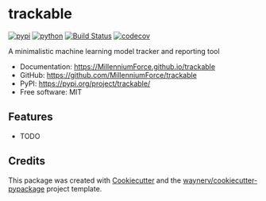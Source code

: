 # trackable


[![pypi](https://img.shields.io/pypi/v/trackable.svg)](https://pypi.org/project/trackable/)
[![python](https://img.shields.io/pypi/pyversions/trackable.svg)](https://pypi.org/project/trackable/)
[![Build Status](https://github.com/MillenniumForce/trackable/actions/workflows/dev.yml/badge.svg)](https://github.com/MillenniumForce/trackable/actions/workflows/dev.yml)
[![codecov](https://codecov.io/gh/MillenniumForce/trackable/branch/main/graphs/badge.svg)](https://codecov.io/github/MillenniumForce/trackable)



A minimalistic machine learning model tracker and reporting tool


* Documentation: <https://MillenniumForce.github.io/trackable>
* GitHub: <https://github.com/MillenniumForce/trackable>
* PyPI: <https://pypi.org/project/trackable/>
* Free software: MIT


## Features

* TODO

## Credits

This package was created with [Cookiecutter](https://github.com/audreyr/cookiecutter) and the [waynerv/cookiecutter-pypackage](https://github.com/waynerv/cookiecutter-pypackage) project template.
